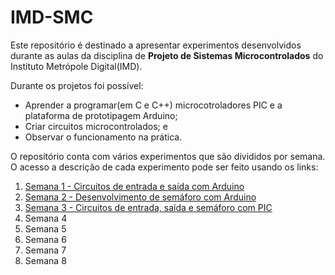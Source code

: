 # IMD-SMC

Este repositório é destinado a apresentar experimentos desenvolvidos durante as aulas da disciplina de **Projeto de Sistemas Microcontrolados** do Instituto Metrópole Digital(IMD).

Durante os projetos foi possível:
- Aprender a programar(em C e C++) microcotroladores PIC e a plataforma de prototipagem Arduino;
- Criar circuitos microcontrolados; e
- Observar o funcionamento na prática.

O repositório conta com vários experimentos que são divididos por semana. O acesso a descrição de cada experimento pode ser feito usando os links:

1. [Semana 1 - Circuitos de entrada e saída com Arduino](./src/Semana1/semana1.md)
2. [Semana 2 - Desenvolvimento de semáforo com Arduino](./src/Semana2/semana2.md)
3. [Semana 3 - Circuitos de entrada, saída e semáforo com PIC](./src/Semana3/semana3.md)
4. Semana 4
5. Semana 5
6. Semana 6
7. Semana 7
8. Semana 8